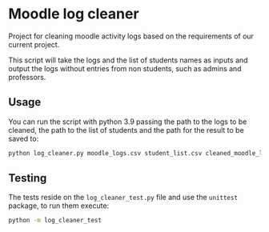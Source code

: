 # Moodle log cleaner

Project for cleaning moodle activity logs based on the requirements of our current project.

This script will take the logs and the list of students names as inputs and output the logs without entries from non students, such as admins and professors.

## Usage

You can run the script with python 3.9 passing the path to the logs to be cleaned, the path to the list of students and the path for the result to be saved to:

```bash
python log_cleaner.py moodle_logs.csv student_list.csv cleaned_moodle_logs.csv
```

## Testing

The tests reside on the `log_cleaner_test.py` file and use the `unittest` package, to run them execute:

```bash
python -m log_cleaner_test
```
